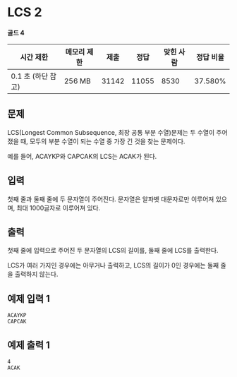 # LCS 2

**골드 4**

|시간 제한|	메모리 제한	|제출	|정답	|맞힌 사람|	정답 비율|
|---|---|---|---|---|---|
|0.1 초 (하단 참고)|	256 MB|	31142	|11055	|8530	|37.580%|

## 문제 

LCS(Longest Common Subsequence, 최장 공통 부분 수열)문제는 두 수열이 주어졌을 때, 모두의 부분 수열이 되는 수열 중 가장 긴 것을 찾는 문제이다.

예를 들어, ACAYKP와 CAPCAK의 LCS는 ACAK가 된다.

## 입력

첫째 줄과 둘째 줄에 두 문자열이 주어진다. 문자열은 알파벳 대문자로만 이루어져 있으며, 최대 1000글자로 이루어져 있다.

## 출력 

첫째 줄에 입력으로 주어진 두 문자열의 LCS의 길이를, 둘째 줄에 LCS를 출력한다.

LCS가 여러 가지인 경우에는 아무거나 출력하고, LCS의 길이가 0인 경우에는 둘째 줄을 출력하지 않는다.

## 예제 입력 1

```
ACAYKP
CAPCAK
```

## 예제 출력 1

```
4
ACAK
```